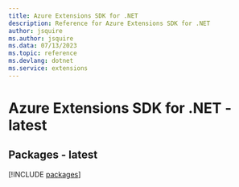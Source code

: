 ```yaml
---
title: Azure Extensions SDK for .NET
description: Reference for Azure Extensions SDK for .NET
author: jsquire
ms.author: jsquire
ms.data: 07/13/2023
ms.topic: reference
ms.devlang: dotnet
ms.service: extensions
---
```

# Azure Extensions SDK for .NET - latest
## Packages - latest
[!INCLUDE [packages](extensions-index.md)]